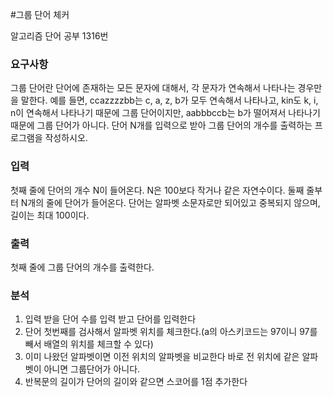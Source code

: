 #그룹 단어 체커

<p>
알고리즘  단어 공부 1316번 
</p>

### 요구사항

<p>
그룹 단어란 단어에 존재하는 모든 문자에 대해서, 각 문자가 연속해서 나타나는 경우만을 말한다. 예를 들면, ccazzzzbb는 c, a, z, b가 모두 연속해서 나타나고, kin도 k, i, n이 연속해서 나타나기 때문에 그룹 단어이지만, aabbbccb는 b가 떨어져서 나타나기 때문에 그룹 단어가 아니다.
단어 N개를 입력으로 받아 그룹 단어의 개수를 출력하는 프로그램을 작성하시오.
</p>

### 입력
첫째 줄에 단어의 개수 N이 들어온다. N은 100보다 작거나 같은 자연수이다. 둘째 줄부터 N개의 줄에 단어가 들어온다. 단어는 알파벳 소문자로만 되어있고 중복되지 않으며, 길이는 최대 100이다.

### 출력

첫째 줄에 그룹 단어의 개수를 출력한다.

### 분석
1. 입력 받을 단어 수를 입력 받고 단어를 입력한다 
2. 단어 첫번째를 검사해서 알파벳 위치를 체크한다.(a의 아스키코드는 97이니 97를 빼서 배열의 위치를 체크할 수 있다)
3. 이미 나왔던 알파벳이면 이전 위치의 알파벳을 비교한다 바로 전 위치에 같은 알파벳이 아니면 그룹단어가 아니다.
4. 반복문의 길이가 단어의 길이와 같으면 스코어를 1점 추가한다
